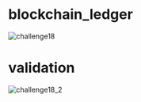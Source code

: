 # blockchain_ledger
![challenge18](https://user-images.githubusercontent.com/80865202/127244853-2c382d6a-41a7-4ec1-a21e-2ba75e53a543.JPG)

# validation
![challenge18_2](https://user-images.githubusercontent.com/80865202/127244859-e6912ee5-ccd6-4020-967d-9c504008f221.JPG)
